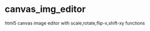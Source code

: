 canvas_img_editor
=================

html5 canvas image editor with scale,rotate,flip-x,shift-xy functions
